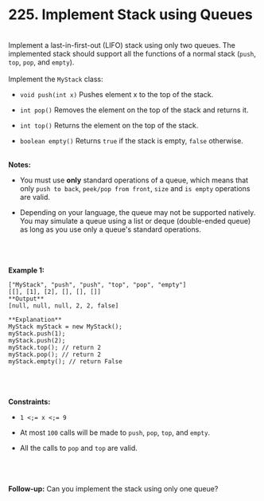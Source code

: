 # 225. Implement Stack using Queues

<br />Implement a last-in-first-out (LIFO) stack using only two queues. The implemented stack should support all the functions of a normal stack (`push`, `top`, `pop`, and `empty`).<br />
<br />Implement the `MyStack` class:<br />

* `void push(int x)` Pushes element x to the top of the stack.

* `int pop()` Removes the element on the top of the stack and returns it.

* `int top()` Returns the element on the top of the stack.

* `boolean empty()` Returns `true` if the stack is empty, `false` otherwise.


<br /><b>Notes:</b><br />

* You must use **only** standard operations of a queue, which means that only `push to back`, `peek/pop from front`, `size` and `is empty` operations are valid.

* Depending on your language, the queue may not be supported natively. You may simulate a queue using a list or deque (double-ended queue) as long as you use only a queue's standard operations.


<br /> <br />
<br />**Example 1:**<br />
```**Input**
["MyStack", "push", "push", "top", "pop", "empty"]
[[], [1], [2], [], [], []]
**Output**
[null, null, null, 2, 2, false]

**Explanation**
MyStack myStack = new MyStack();
myStack.push(1);
myStack.push(2);
myStack.top(); // return 2
myStack.pop(); // return 2
myStack.empty(); // return False
```
<br /> <br />
<br />**Constraints:**<br />

* `1 <;= x <;= 9`

* At most `100` calls will be made to `push`, `pop`, `top`, and `empty`.

* All the calls to `pop` and `top` are valid.


<br /> <br />
<br />**Follow-up:** Can you implement the stack using only one queue?<br />